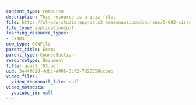 ```yaml
---
content_type: resource
description: This resource is a quiz file.
file: https://ol-ocw-studio-app-qa.s3.amazonaws.com/courses/6-002-circuits-and-electronics-spring-2007/3e44f02d4dbcd4063cf27d23558ccbeb_quiz1_f03.pdf
file_type: application/pdf
learning_resource_types:
- Exams
ocw_type: OCWFile
parent_title: Exams
parent_type: CourseSection
resourcetype: Document
title: quiz1_f03.pdf
uid: 3e44f02d-4dbc-d406-3cf2-7d23558ccbeb
video_files:
  video_thumbnail_file: null
video_metadata:
  youtube_id: null
---
```

